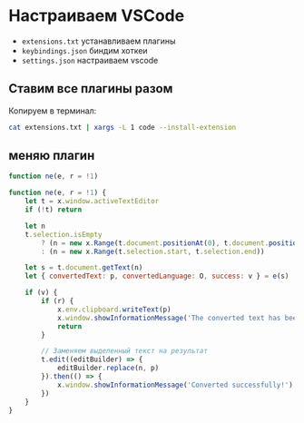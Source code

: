 # Настраиваем VSCode

- `extensions.txt`  устанавливаем плагины
- `keybindings.json` биндим хоткеи
- `settings.json` настраиваем vscode

## Ставим все плагины разом

Копируем в терминал:

```bash
cat extensions.txt | xargs -L 1 code --install-extension
```

## меняю плагин
```js
function ne(e, r = !1)
```

```js
function ne(e, r = !1) {
	let t = x.window.activeTextEditor
	if (!t) return

	let n
	t.selection.isEmpty
		? (n = new x.Range(t.document.positionAt(0), t.document.positionAt(t.document.getText().length)))
		: (n = new x.Range(t.selection.start, t.selection.end))

	let s = t.document.getText(n)
	let { convertedText: p, convertedLanguage: O, success: v } = e(s)

	if (v) {
		if (r) {
			x.env.clipboard.writeText(p)
			x.window.showInformationMessage('The converted text has been copied to the clipboard.')
			return
		}

		// Заменяем выделенный текст на результат
		t.edit((editBuilder) => {
			editBuilder.replace(n, p)
		}).then(() => {
			x.window.showInformationMessage('Converted successfully!')
		})
	}
}
```

